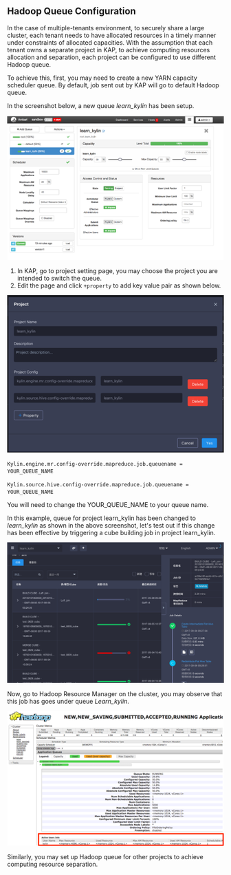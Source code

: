 ## Hadoop Queue Configuration

In the case of multiple-tenants environment, to securely share a large cluster, each tenant needs to have allocated resources in a timely manner under constraints of allocated capacities. With the assumption that each tenant owns a separate project in KAP, to achieve computing resources allocation and separation, each project can be configured to use different Hadoop queue. 

To achieve this, first, you may need to create a new YARN capacity scheduler queue. By default, job sent out by KAP will go to default Hadoop queue.

In the screenshot below, a new queue *learn_kylin* has been setup.

![](images/hadoop_queue/1.png)

1. In KAP, go to project setting page, you may choose the project you are intended to switch the queue.
2. Edit the page and click `+property` to add key value pair as shown below. 

![](images/hadoop_queue/2.png)





`Kylin.engine.mr.config-override.mapreduce.job.queuename = YOUR_QUEUE_NAME`

`Kylin.source.hive.config-override.mapreduce.job.queuename = YOUR_QUEUE_NAME`

You will need to change the YOUR_QUEUE_NAME to your queue name. 

In this example, queue for project learn_kylin has been changed to *learn_kylin* as shown in the above screenshot, let's test out if this change has been effective by triggering a cube building job in project learn_kylin.

![](images/hadoop_queue/3.png)

Now, go to Hadoop Resource Manager on the cluster, you may observe that this job has goes under queue *Learn_kylin*. 

![](images/hadoop_queue/4.png)



Similarly, you may set up Hadoop queue for other projects to achieve computing resource separation.